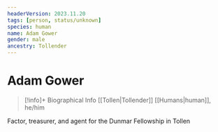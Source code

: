 ```yaml
---
headerVersion: 2023.11.20
tags: [person, status/unknown]
species: human
name: Adam Gower
gender: male
ancestry: Tollender
---
```

# Adam Gower
>[!info]+ Biographical Info
> [[Tollen|Tollender]] [[Humans|human]], he/him

Factor, treasurer, and agent for the Dunmar Fellowship in Tollen